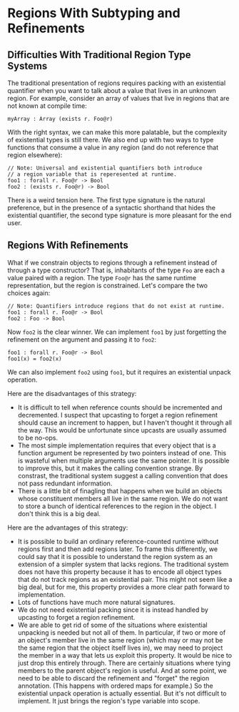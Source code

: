 # Regions With Subtyping and Refinements

## Difficulties With Traditional Region Type Systems

The traditional presentation of regions requires packing with an
existential quantifier when you want to talk about a value that
lives in an unknown region. For example, consider an array of
values that live in regions that are not known at compile time:

    myArray : Array (exists r. Foo@r)

With the right syntax, we can make this more palatable, but the
complexity of existential types is still there. We also end up with
two ways to type functions that consume a value in any region (and
do not reference that region elsewhere):

    // Note: Universal and existential quantifiers both introduce
    // a region variable that is reperesented at runtime.
    foo1 : forall r. Foo@r -> Bool
    foo2 : (exists r. Foo@r) -> Bool

There is a weird tension here. The first type signature is the natural
preference, but in the presence of a syntactic shorthand that hides the
existential quantifier, the second type signature is more pleasant for
the end user.

## Regions With Refinements

What if we constrain objects to regions through a refinement instead of
through a type constructor? That is, inhabitants of the type `Foo` are
each a value paired with a region. The type `Foo@r` has the same runtime
representation, but the region is constrained. Let's compare the two
choices again:

    // Note: Quantifiers introduce regions that do not exist at runtime.
    foo1 : forall r. Foo@r -> Bool
    foo2 : Foo -> Bool

Now `foo2` is the clear winner. We can implement `foo1` by just forgetting
the refinement on the argument and passing it to `foo2`:

    foo1 : forall r. Foo@r -> Bool
    foo1(x) = foo2(x)

We can also implement `foo2` using `foo1`, but it requires an existential
unpack operation.

Here are the disadvantages of this strategy:

* It is difficult to tell when reference counts should be incremented
  and decremented. I suspect that upcasting to forget a region refinement
  should cause an increment to happen, but I haven't thought it through
  all the way. This would be unfortunate since upcasts are usually
  assumed to be no-ops.
* The most simple implementation requires that every object that is
  a function argument be represented by two pointers instead of one.
  This is wasteful when multiple arguments use the same pointer. It is
  possible to improve this, but it makes the calling convention strange.
  By constrast, the traditional system suggest a calling convention that
  does not pass redundant information.
* There is a little bit of finagling that happens when we build an
  objects whose constituent members all live in the same region. We do not
  want to store a bunch of identical references to the region in the object.
  I don't think this is a big deal.

Here are the advantages of this strategy:

* It is possible to build an ordinary reference-counted runtime without
  regions first and then add regions later. To frame this differently, we
  could say that it is possible to understand the region system as an
  extension of a simpler system that lacks regions. The traditional system
  does not have this property because it has to encode all object types that
  do not track regions as an existential pair. This might not seem like a
  big deal, but for me, this property provides a more clear path forward
  to implementation.
* Lots of functions have much more natural signatures.
* We do not need existential packing since it is instead handled by
  upcasting to forget a region refinement.
* We are able to get rid of some of the situations where existential
  unpacking is needed but not all of them. In particular, if two or more
  of an object's member live in the same region (which may or may not be
  the same region that the object itself lives in), we may need to project
  the member in a way that lets us exploit this property. It would be
  nice to just drop this entirely through. There are certainly situations
  where tying members to the parent object's region is useful. And at some
  point, we need to be able to discard the refinement and "forget" the
  region annotation. (This happens with ordered maps for example.) So the
  existential unpack operation is actually essential. But it's not difficult
  to implement. It just brings the region's type variable into scope.
